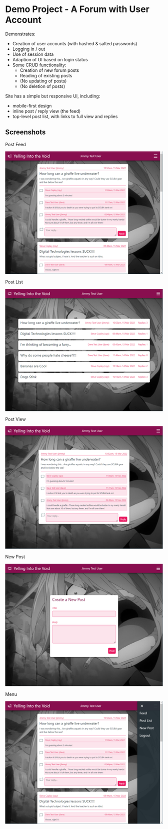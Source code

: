 # Demo Project - A Forum with User Account

Demonstrates: 

- Creation of user accounts (with hashed & salted passwords)
- Logging in / out
- Use of session data
- Adaption of UI based on login status
- Some CRUD functionality:
   - Creation of new forum posts
   - Reading of existing posts
   - (No updating of posts)
   - (No deletion of posts)

Site has a simple but responsive UI, including:
- mobile-first design
- inline post / reply view (the feed)
- top-level post list, with links to full view and replies


## Screenshots

Post Feed

![Post Feed](ui/ui-feed.png)

Post List

![Post List](ui/ui-list.png)

Post View

![Post View](ui/ui-view.png)

New Post

![New Post](ui/ui-new.png)

Menu

![Menu](ui/ui-menu.png)


